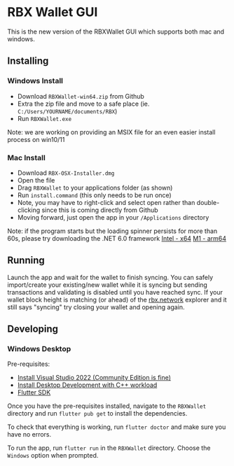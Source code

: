 # RBX Wallet GUI

This is the new version of the RBXWallet GUI which supports both mac and windows.

## Installing

### Windows Install

- Download `RBXWallet-win64.zip` from Github
- Extra the zip file and move to a safe place (ie. `C:/Users/YOURNAME/documents/RBX`)
- Run `RBXWallet.exe`

Note: we are working on providing an MSIX file for an even easier install process on win10/11

### Mac Install

- Download `RBX-OSX-Installer.dmg`
- Open the file
- Drag `RBXWallet` to your applications folder (as shown)
- Run `install.command` (this only needs to be run once)
- Note, you may have to right-click and select open rather than double-clicking since this is coming directly from Github
- Moving forward, just open the app in your `/Applications` directory

Note: if the program starts but the loading spinner persists for more than 60s, please try downloading the .NET 6.0 framework
[Intel - x64](https://dotnet.microsoft.com/en-us/download/dotnet/thank-you/sdk-6.0.201-macos-x64-installer)
[M1 - arm64](https://dotnet.microsoft.com/en-us/download/dotnet/thank-you/sdk-6.0.201-macos-arm64-installer)

## Running

Launch the app and wait for the wallet to finish syncing. You can safely import/create your existing/new wallet while it is syncing but sending transactions and validating is disabled until you have reached sync. If your wallet block height is matching (or ahead) of the [rbx.network](https://rbx.network) explorer and it still says "syncing" try closing your wallet and opening again.

## Developing

### Windows Desktop

Pre-requisites:

- [Install Visual Studio 2022 (Community Edition is fine)](https://visualstudio.microsoft.com/downloads/)
- [Install Desktop Development with C++ workload](https://docs.microsoft.com/en-us/cpp/build/vscpp-step-0-installation?view=msvc-170)
- [Flutter SDK](https://flutter.dev/docs/get-started/install/windows)

Once you have the pre-requisites installed, navigate to the `RBXWallet` directory and run `flutter pub get` to install the dependencies.

To check that everything is working, run `flutter doctor` and make sure you have no errors.

To run the app, run `flutter run` in the `RBXWallet` directory. Choose the `Windows` option when prompted.
